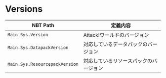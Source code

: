# Versions
|NBT Path|定義内容|
|----|----|
|`Main.Sys.Version`|Attack!ワールドのバージョン|
|`Main.Sys.DatapackVersion`|対応しているデータパックのバージョン|
|`Main.Sys.ResourcepackVersion`|対応しているリソースパックのバージョン|
